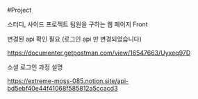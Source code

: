 #Project

스터디, 사이드 프로젝트 팀원을 구하는 웹 페이지 Front

변경된 api 확인 필요 (로그인 api 만 변경되었습니다)

https://documenter.getpostman.com/view/16547663/Uyxeq97D

소셜 로그인 과정 설명

https://extreme-moss-085.notion.site/api-bd5ebf40e44f41068f585812a5ccacd3

